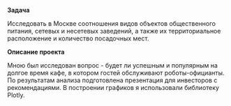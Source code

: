 **Задача**

Исследовать в Москве соотношения видов объектов общественного питания, сетевых и несетевых заведений, а также их территориальное расположение и количество посадочных мест.

**Описание проекта**

Мною был исследован вопрос - будет ли успешным и популярным на долгое время кафе, в котором гостей обслуживают роботы-официанты. По результатам анализа подготовлена презентация для инвесторов с рекомендациями. В построении графиков я использовали библиотеку Plotly. 
